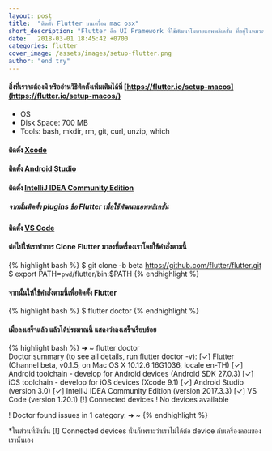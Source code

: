 ```yaml
---
layout: post
title:  "ติดตั้ง Flutter บนเครื่อง mac osx"
short_description: "Flutter คือ UI Framework ที่ใช้พัฒนาโมบายแอพพลิเคชั่น ที่อยู่ในหมวดของ Hybrid Native ที่สามารถเขียนทีเดียวแล้วได้ทั้ง IOS และ Android โดยใช้ภาษา Dart"
date:   2018-03-01 18:45:42 +0700
categories: flutter
cover_image: /assets/images/setup-flutter.png
author: "end try"
---
```

#### สิ่งที่เราจะต้องมี หรืออ่านวิธีติดตั้งเพิ่มเติมได้ที่ [https://flutter.io/setup-macos](https://flutter.io/setup-macos/)
- OS 
- Disk Space: 700 MB
- Tools: bash, mkdir, rm, git, curl, unzip, which

#### ติดตั้ง [Xcode](https://itunes.apple.com/us/app/xcode/id497799835)

#### ติดตั้ง [Android Studio](https://developer.android.com/studio/index.html)

#### ติดตั้ง [IntelliJ IDEA Community Edition](https://www.jetbrains.com/idea/download)

##### จากนั้นติดตั้ง plugins ชื่อ Flutter เพื่อใช้พัฒนาแอพพลิเคชั่น

#### ติดตั้ง [VS Code](https://code.visualstudio.com)

#### ต่อไปให้เราทำการ Clone Flutter มาลงที่เครื่องเราโดยใช้คำสั่งตามนี้

{% highlight bash %}
$ git clone -b beta https://github.com/flutter/flutter.git
$ export PATH=`pwd`/flutter/bin:$PATH
{% endhighlight %}

#### จากนั้นให้ใช้คำสั่งตามนี้เพื่อติดตั้ง Flutter
{% highlight bash %}
$ flutter doctor
{% endhighlight %}

#### เมื่อลงเสร็จแล้ว แล้วได้ประมาณนี้ แสดงว่าลงเสร็จเรียบร้อย
{% highlight bash %}
➜  ~ flutter doctor                     
Doctor summary (to see all details, run flutter doctor -v):
[✓] Flutter (Channel beta, v0.1.5, on Mac OS X 10.12.6 16G1036, locale en-TH)
[✓] Android toolchain - develop for Android devices (Android SDK 27.0.3)
[✓] iOS toolchain - develop for iOS devices (Xcode 9.1)
[✓] Android Studio (version 3.0)
[✓] IntelliJ IDEA Community Edition (version 2017.3.3)
[✓] VS Code (version 1.20.1)
[!] Connected devices
    ! No devices available

! Doctor found issues in 1 category.
➜  ~ 
{% endhighlight %}

*ในส่วนที่มันขึ้น [!] Connected devices นั่นก็เพราะว่าเราไม่ได้ต่อ device กับเครื่องคอมของเรานั่นเอง
